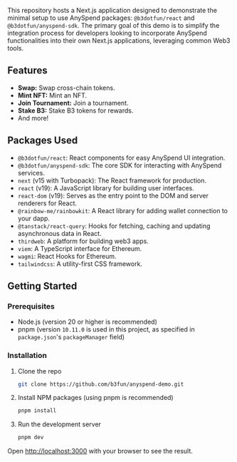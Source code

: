 This repository hosts a Next.js application designed to demonstrate the minimal setup to use AnySpend packages: `@b3dotfun/react` and `@b3dotfun/anyspend-sdk`. The primary goal of this demo is to simplify the integration process for developers looking to incorporate AnySpend functionalities into their own Next.js applications, leveraging common Web3 tools.

## Features

- **Swap:** Swap cross-chain tokens.
- **Mint NFT:** Mint an NFT.
- **Join Tournament:** Join a tournament.
- **Stake B3:** Stake B3 tokens for rewards.
- And more!

## Packages Used

- `@b3dotfun/react`: React components for easy AnySpend UI integration.
- `@b3dotfun/anyspend-sdk`: The core SDK for interacting with AnySpend services.
- `next` (v15 with Turbopack): The React framework for production.
- `react` (v19): A JavaScript library for building user interfaces.
- `react-dom` (v19): Serves as the entry point to the DOM and server renderers for React.
- `@rainbow-me/rainbowkit`: A React library for adding wallet connection to your dapp.
- `@tanstack/react-query`: Hooks for fetching, caching and updating asynchronous data in React.
- `thirdweb`: A platform for building web3 apps.
- `viem`: A TypeScript interface for Ethereum.
- `wagmi`: React Hooks for Ethereum.
- `tailwindcss`: A utility-first CSS framework.

## Getting Started

### Prerequisites

- Node.js (version 20 or higher is recommended)
- pnpm (version `10.11.0` is used in this project, as specified in `package.json`'s `packageManager` field)

### Installation

1.  Clone the repo
    ```sh
    git clone https://github.com/b3fun/anyspend-demo.git
    ```
2.  Install NPM packages (using pnpm is recommended)
    ```sh
    pnpm install
    ```
3.  Run the development server
    ```sh
    pnpm dev
    ```

Open [http://localhost:3000](http://localhost:3000) with your browser to see the result.
